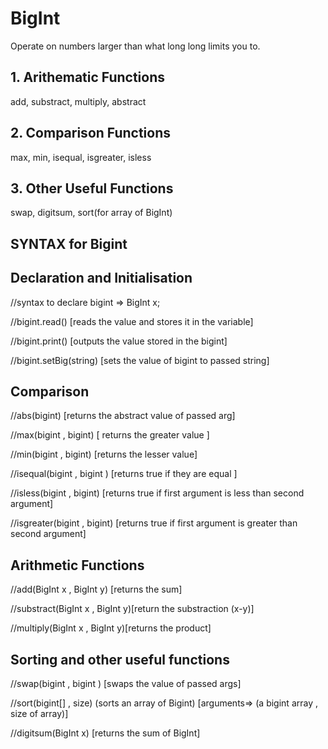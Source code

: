 # BigInt
Operate on numbers larger than what long long limits you to.
## 1. Arithematic Functions 
add, substract, multiply, abstract
## 2. Comparison Functions
max, min, isequal, isgreater, isless
## 3. Other Useful Functions
swap, digitsum, sort(for array of BigInt)

## SYNTAX for Bigint

## Declaration and Initialisation
//syntax to declare bigint => BigInt x;

//bigint.read() [reads the value and stores it in the variable]

//bigint.print() [outputs the value stored in the bigint]

//bigint.setBig(string) [sets the value of bigint to passed string]

## Comparison
//abs(bigint) [returns the abstract value of passed arg]

//max(bigint , bigint) [ returns the greater value ]

//min(bigint , bigint) [returns the lesser value]

//isequal(bigint , bigint ) [returns true if they are equal ]

//isless(bigint , bigint) [returns true if first argument is less than second argument]

//isgreater(bigint , bigint) [returns true if first argument is greater than second argument]

## Arithmetic Functions
//add(BigInt x , BigInt y) [returns the sum]

//substract(BigInt x , BigInt y)[return the substraction (x-y)]

//multiply(BigInt x , BigInt y)[returns the product]

## Sorting and other useful functions
//swap(bigint , bigint ) [swaps the value of passed args]

//sort(bigint[] , size) (sorts an array of Bigint) [arguments=> (a bigint array , size of array)]

//digitsum(BigInt x) [returns the sum of BigInt]
